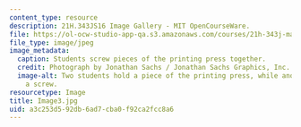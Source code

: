 ```yaml
---
content_type: resource
description: 21H.343JS16 Image Gallery - MIT OpenCourseWare.
file: https://ol-ocw-studio-app-qa.s3.amazonaws.com/courses/21h-343j-making-books-the-renaissance-and-today-spring-2016/a3c253d592db6ad7cba0f92ca2fcc8a6_Image3.jpg
file_type: image/jpeg
image_metadata:
  caption: Students screw pieces of the printing press together.
  credit: Photograph by Jonathan Sachs / Jonathan Sachs Graphics, Inc.
  image-alt: Two students hold a piece of the printing press, while another applies
    a screw.
resourcetype: Image
title: Image3.jpg
uid: a3c253d5-92db-6ad7-cba0-f92ca2fcc8a6
---
```


